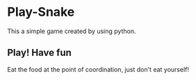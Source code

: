 # Play-Snake
This a simple game created by using python.

## Play! Have fun
Eat the food at the point of coordination, just don't eat yourself!

